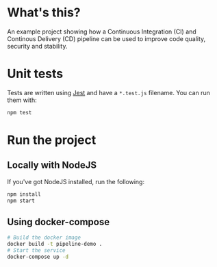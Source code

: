 # What's this?
An example project showing how a Continuous Integration (CI) and Continous Delivery (CD) pipeline can be used to improve code quality, security and stability.

# Unit tests
Tests are written using [Jest](https://jestjs.io/docs/en/getting-started) and have a `*.test.js` filename.  You can run them with:
```bash
npm test
```

# Run the project
## Locally with NodeJS
If you've got NodeJS installed, run the following:
```bash
npm install
npm start
```

## Using docker-compose
```bash
# Build the docker image
docker build -t pipeline-demo .
# Start the service
docker-compose up -d
```